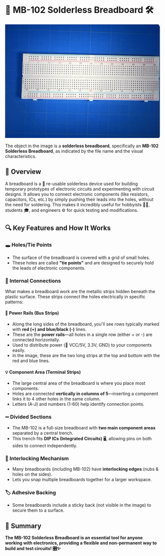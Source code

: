 # 🔌 MB-102 Solderless Breadboard 🛠️  

![Breadboard](https://github.com/PriyathamVarma/Electronics/blob/main/Images/Screenshot%202025-06-14%20at%2013.25.52.png)

The object in the image is a **solderless breadboard**, specifically an **MB-102 Solderless Breadboard**, as indicated by the file name and the visual characteristics.  

## 🧐 Overview  

A breadboard is a 🔄 re-usable solderless device used for building temporary prototypes of electronic circuits and experimenting with circuit designs. It allows you to connect electronic components (like resistors, capacitors, ICs, etc.) by simply pushing their leads into the holes, without the need for soldering. This makes it incredibly useful for hobbyists 🧑‍🔧, students 🎓, and engineers ⚙️ for quick testing and modifications.  

## 🔍 Key Features and How It Works  

### 🕳️ Holes/Tie Points  
- The surface of the breadboard is covered with a grid of small holes.  
- These holes are called **"tie points"** and are designed to securely hold the leads of electronic components.  

### 🔌 Internal Connections  
What makes a breadboard work are the metallic strips hidden beneath the plastic surface. These strips connect the holes electrically in specific patterns:  

#### 🔋 **Power Rails (Bus Strips)**  
- Along the long sides of the breadboard, you'll see rows typically marked with **red (+) and blue/black (-)** lines.  
- These are the **power rails**—all holes in a single row (either + or -) are connected horizontally.  
- Used to distribute power (🔋 VCC/5V, 3.3V, GND) to your components easily.  
- In the image, these are the two long strips at the top and bottom with the red and blue lines.  

#### 💡 **Component Area (Terminal Strips)**  
- The large central area of the breadboard is where you place most components.  
- Holes are connected **vertically in columns of 5**—inserting a component links it to 4 other holes in the same column.  
- Letters (A-J) and numbers (1-60) help identify connection points.  

### ➖ Divided Sections  
- The MB-102 is a full-size breadboard with **two main component areas** separated by a central trench.  
- This trench fits **DIP ICs (Integrated Circuits)** 🖥️, allowing pins on both sides to connect independently.  

### 🔗 Interlocking Mechanism  
- Many breadboards (including MB-102) have **interlocking edges** (nubs & holes on the sides).  
- Lets you snap multiple breadboards together for a larger workspace.  

### 🏷️ Adhesive Backing  
- Some breadboards include a sticky back (not visible in the image) to secure them to a surface.  

## 📌 Summary  

**The MB-102 Solderless Breadboard is an essential tool for anyone working with electronics, providing a flexible and non-permanent way to build and test circuits! 🎛️✨**  
